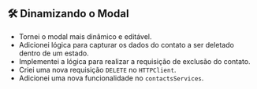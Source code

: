 ## 🛠 Dinamizando o Modal

- Tornei o modal mais dinâmico e editável.
- Adicionei lógica para capturar os dados do contato a ser deletado dentro de um estado.
- Implementei a lógica para realizar a requisição de exclusão do contato.
- Criei uma nova requisição `DELETE` no `HTTPClient`.
- Adicionei uma nova funcionalidade no `contactsServices`.  

